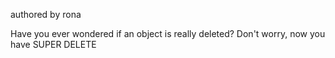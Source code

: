 authored by rona

Have you ever wondered if an object is really deleted? Don't worry, now you have SUPER DELETE
